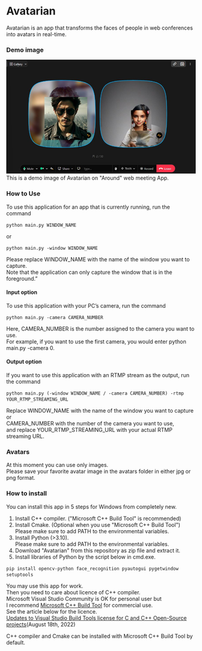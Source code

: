 # Avatarian
Avatarian is an app that transforms the faces of people in web conferences into avatars in real-time.

### Demo image
![Demo Image](media/avatarian_demo.jpg "Avatarian on Around")
This is a demo image of Avatarian on "Around" web meeting App.

### How to Use
To use this application for an app that is currently running, run the command
```shell
python main.py WINDOW_NAME
```
or
```shell
python main.py -window WINDOW_NAME
```
Please replace WINDOW_NAME with the name of the window you want to capture.  
Note that the application can only capture the window that is in the foreground.”

#### Input option
To use this application with your PC’s camera, run the command
```shell
python main.py -camera CAMERA_NUMBER
```
Here, CAMERA_NUMBER is the number assigned to the camera you want to use.  
For example, if you want to use the first camera, you would enter python main.py -camera 0.

#### Output option
If you want to use this application with an RTMP stream as the output, run the command 
```shell
python main.py (-window WINDOW_NAME / -camera CAMERA_NUMBER) -rtmp YOUR_RTMP_STREAMING_URL
```
Replace WINDOW_NAME with the name of the window you want to capture or  
CAMERA_NUMBER with the number of the camera you want to use,  
and replace YOUR_RTMP_STREAMING_URL with your actual RTMP streaming URL.

### Avatars
At this moment you can use only images.  
Please save your favorite avatar image in the avatars folder in either jpg or png format.

### How to install
You can install this app in 5 steps for Windows from completely new.  
1. Install C++ compiler. ("Microsoft C++ Build Tool" is recommended)  
2. Install Cmake. (Optional when you use "Microsoft C++ Build Tool")  
    Please make sure to add PATH to the environmental variables.
3. Install Python (>3.10).   
    Please make sure to add PATH to the environmental variables.
4. Download "Avatarian" from this repository as zip file and extract it.  
5. Install libraries of Python by the script below in cmd.exe.  
```shell
pip install opencv-python face_recognition pyautogui pygetwindow setuptools
```


You may use this app for work.  
Then you need to care about licence of C++ compiler.  
Microsoft Visual Studio Community is OK for personal user but  
I recommend [Microsoft C++ Build Tool](https://visualstudio.microsoft.com/visual-cpp-build-tools/) for commercial use.  
See the article below for the licence.  
[Updates to Visual Studio Build Tools license for C and C++ Open-Source projects](https://devblogs.microsoft.com/cppblog/updates-to-visual-studio-build-tools-license-for-c-and-cpp-open-source-projects/)(August 18th, 2022)  

C++ compiler and Cmake can be installed with Microsoft C++ Build Tool by default.

